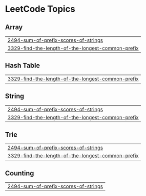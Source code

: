 <!---LeetCode Topics Start-->
# LeetCode Topics
## Array
|  |
| ------- |
| [2494-sum-of-prefix-scores-of-strings](https://github.com/himanshuarya3110/Learning/tree/master/2494-sum-of-prefix-scores-of-strings) |
| [3329-find-the-length-of-the-longest-common-prefix](https://github.com/himanshuarya3110/Learning/tree/master/3329-find-the-length-of-the-longest-common-prefix) |
## Hash Table
|  |
| ------- |
| [3329-find-the-length-of-the-longest-common-prefix](https://github.com/himanshuarya3110/Learning/tree/master/3329-find-the-length-of-the-longest-common-prefix) |
## String
|  |
| ------- |
| [2494-sum-of-prefix-scores-of-strings](https://github.com/himanshuarya3110/Learning/tree/master/2494-sum-of-prefix-scores-of-strings) |
| [3329-find-the-length-of-the-longest-common-prefix](https://github.com/himanshuarya3110/Learning/tree/master/3329-find-the-length-of-the-longest-common-prefix) |
## Trie
|  |
| ------- |
| [2494-sum-of-prefix-scores-of-strings](https://github.com/himanshuarya3110/Learning/tree/master/2494-sum-of-prefix-scores-of-strings) |
| [3329-find-the-length-of-the-longest-common-prefix](https://github.com/himanshuarya3110/Learning/tree/master/3329-find-the-length-of-the-longest-common-prefix) |
## Counting
|  |
| ------- |
| [2494-sum-of-prefix-scores-of-strings](https://github.com/himanshuarya3110/Learning/tree/master/2494-sum-of-prefix-scores-of-strings) |
<!---LeetCode Topics End-->
